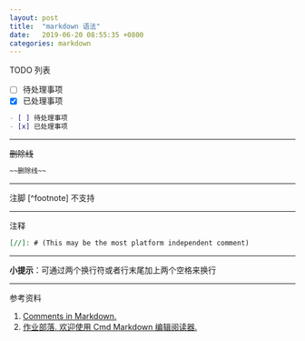 ```yaml
---
layout: post
title:  "markdown 语法"
date:   2019-06-20 08:55:35 +0800
categories: markdown
---
```


TODO 列表

- [ ] 待处理事项
- [x] 已处理事项

```markdown
- [ ] 待处理事项
- [x] 已处理事项
```

---
~~删除线~~

```markdown
~~删除线~~
```

---
注脚 [^footnote] 不支持

---
注释

```markdown
[//]: # (This may be the most platform independent comment)
```

---
**小提示**：可通过两个换行符或者行末尾加上两个空格来换行

---
参考资料

1. [Comments in Markdown.](https://stackoverflow.com//4823468/comments-in-markdown)
2. [作业部落. 欢迎使用 Cmd Markdown 编辑阅读器.](https://www.zybuluo.com/mdeditor)
